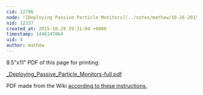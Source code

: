 ```yaml
---
cid: 12796
node: ![Deploying Passive Particle Monitors](../notes/mathew/10-26-2015/deploying-passive-particle-monitors)
nid: 12337
created_at: 2015-10-29 19:31:04 +0000
timestamp: 1446147064
uid: 4
author: mathew
---
```


8.5"x11" PDF of this page for printing:

<a href="https://i.publiclab.org/system/images/photos/000/012/224/original/_Deploying_Passive_Particle_Monitors-full.pdf"><i class="icon icon-file"></i> _Deploying_Passive_Particle_Monitors-full.pdf</a>

PDF made from the Wiki [according to these instructions.](/notes/mathew/03-31-2015/making-pdfs-from-wiki-pages)